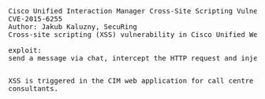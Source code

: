 <pre>Cisco Unified Interaction Manager Cross-Site Scripting Vulnerability
CVE-2015-6255
Author: Jakub Kaluzny, SecuRing
Cross-site scripting (XSS) vulnerability in Cisco Unified Web and E-Mail Interaction Manager 9.0(2) allows remote attackers to inject arbitrary web script or HTML via a crafted chat message, aka Bug ID CSCuo89051.

exploit:
send a message via chat, intercept the HTTP request and inject JS code "hi!<script>alert(document.cookie);</script>"
XSS is triggered in the CIM web application for call centre consultants.

</pre>
